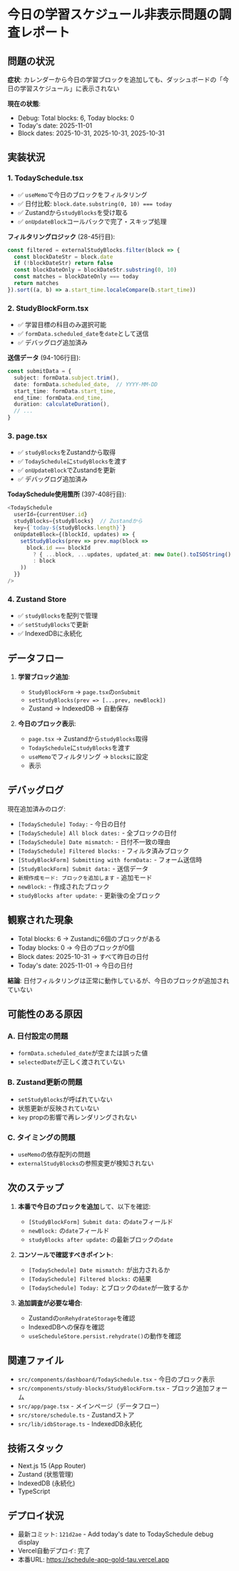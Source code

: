 # 今日の学習スケジュール非表示問題の調査レポート

## 問題の状況

**症状**: カレンダーから今日の学習ブロックを追加しても、ダッシュボードの「今日の学習スケジュール」に表示されない

**現在の状態**:
- Debug: Total blocks: 6, Today blocks: 0
- Today's date: 2025-11-01
- Block dates: 2025-10-31, 2025-10-31, 2025-10-31

## 実装状況

### 1. TodaySchedule.tsx
- ✅ `useMemo`で今日のブロックをフィルタリング
- ✅ 日付比較: `block.date.substring(0, 10) === today`
- ✅ Zustandから`studyBlocks`を受け取る
- ✅ `onUpdateBlock`コールバックで完了・スキップ処理

**フィルタリングロジック** (28-45行目):
```typescript
const filtered = externalStudyBlocks.filter(block => {
  const blockDateStr = block.date
  if (!blockDateStr) return false
  const blockDateOnly = blockDateStr.substring(0, 10)
  const matches = blockDateOnly === today
  return matches
}).sort((a, b) => a.start_time.localeCompare(b.start_time))
```

### 2. StudyBlockForm.tsx
- ✅ 学習目標の科目のみ選択可能
- ✅ `formData.scheduled_date`を`date`として送信
- ✅ デバッグログ追加済み

**送信データ** (94-106行目):
```typescript
const submitData = {
  subject: formData.subject.trim(),
  date: formData.scheduled_date,  // YYYY-MM-DD
  start_time: formData.start_time,
  end_time: formData.end_time,
  duration: calculateDuration(),
  // ...
}
```

### 3. page.tsx
- ✅ `studyBlocks`をZustandから取得
- ✅ `TodaySchedule`に`studyBlocks`を渡す
- ✅ `onUpdateBlock`でZustandを更新
- ✅ デバッグログ追加済み

**TodaySchedule使用箇所** (397-408行目):
```typescript
<TodaySchedule 
  userId={currentUser.id} 
  studyBlocks={studyBlocks}  // Zustandから
  key={`today-${studyBlocks.length}`}
  onUpdateBlock={(blockId, updates) => {
    setStudyBlocks(prev => prev.map(block => 
      block.id === blockId 
        ? { ...block, ...updates, updated_at: new Date().toISOString() }
        : block
    ))
  }}
/>
```

### 4. Zustand Store
- ✅ `studyBlocks`を配列で管理
- ✅ `setStudyBlocks`で更新
- ✅ IndexedDBに永続化

## データフロー

1. **学習ブロック追加**:
   - `StudyBlockForm` → `page.tsx`の`onSubmit`
   - `setStudyBlocks(prev => [...prev, newBlock])`
   - Zustand → IndexedDB → 自動保存

2. **今日のブロック表示**:
   - `page.tsx` → Zustandから`studyBlocks`取得
   - `TodaySchedule`に`studyBlocks`を渡す
   - `useMemo`でフィルタリング → `blocks`に設定
   - 表示

## デバッグログ

現在追加済みのログ:
- `[TodaySchedule] Today:` - 今日の日付
- `[TodaySchedule] All block dates:` - 全ブロックの日付
- `[TodaySchedule] Date mismatch:` - 日付不一致の理由
- `[TodaySchedule] Filtered blocks:` - フィルタ済みブロック
- `[StudyBlockForm] Submitting with formData:` - フォーム送信時
- `[StudyBlockForm] Submit data:` - 送信データ
- `新規作成モード: ブロックを追加します` - 追加モード
- `newBlock:` - 作成されたブロック
- `studyBlocks after update:` - 更新後の全ブロック

## 観察された現象

- Total blocks: 6 → Zustandに6個のブロックがある
- Today blocks: 0 → 今日のブロックが0個
- Block dates: 2025-10-31 → すべて昨日の日付
- Today's date: 2025-11-01 → 今日の日付

**結論**: 日付フィルタリングは正常に動作しているが、今日のブロックが追加されていない

## 可能性のある原因

### A. 日付設定の問題
- `formData.scheduled_date`が空または誤った値
- `selectedDate`が正しく渡されていない

### B. Zustand更新の問題
- `setStudyBlocks`が呼ばれていない
- 状態更新が反映されていない
- `key` propの影響で再レンダリングされない

### C. タイミングの問題
- `useMemo`の依存配列の問題
- `externalStudyBlocks`の参照変更が検知されない

## 次のステップ

1. **本番で今日のブロックを追加**して、以下を確認:
   - `[StudyBlockForm] Submit data:` の`date`フィールド
   - `newBlock:` の`date`フィールド
   - `studyBlocks after update:` の最新ブロックの`date`

2. **コンソールで確認すべきポイント**:
   - `[TodaySchedule] Date mismatch:` が出力されるか
   - `[TodaySchedule] Filtered blocks:` の結果
   - `[TodaySchedule] Today:` とブロックの`date`が一致するか

3. **追加調査が必要な場合**:
   - Zustandの`onRehydrateStorage`を確認
   - IndexedDBへの保存を確認
   - `useScheduleStore.persist.rehydrate()`の動作を確認

## 関連ファイル

- `src/components/dashboard/TodaySchedule.tsx` - 今日のブロック表示
- `src/components/study-blocks/StudyBlockForm.tsx` - ブロック追加フォーム
- `src/app/page.tsx` - メインページ（データフロー）
- `src/store/schedule.ts` - Zustandストア
- `src/lib/idbStorage.ts` - IndexedDB永続化

## 技術スタック

- Next.js 15 (App Router)
- Zustand (状態管理)
- IndexedDB (永続化)
- TypeScript

## デプロイ状況

- 最新コミット: `121d2ae` - Add today's date to TodaySchedule debug display
- Vercel自動デプロイ: 完了
- 本番URL: https://schedule-app-gold-tau.vercel.app

